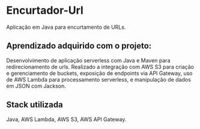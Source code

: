# Encurtador-Url

Aplicação em Java para encurtamento de URLs.

## Aprendizado adquirido com o projeto:

Desenvolvimento de aplicação serverless com Java e Maven para redirecionamento de urls. Realizado a
integração com AWS S3 para criação e gerenciamento de buckets, exposição de endpoints via API Gateway, uso de
AWS Lambda para processamento serverless, e manipulação de dados em JSON com Jackson.

## Stack utilizada

Java, AWS Lambda, AWS S3, AWS API Gateway.
